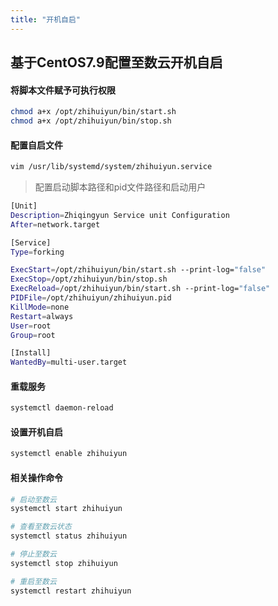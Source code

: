 ```yaml
---
title: "开机自启"
---
```


## 基于CentOS7.9配置至数云开机自启

#### 将脚本文件赋予可执行权限

```bash
chmod a+x /opt/zhihuiyun/bin/start.sh
chmod a+x /opt/zhihuiyun/bin/stop.sh
```

#### 配置自启文件

```bash
vim /usr/lib/systemd/system/zhihuiyun.service
```

> 配置启动脚本路径和pid文件路径和启动用户

```bash
[Unit]
Description=Zhiqingyun Service unit Configuration
After=network.target

[Service]
Type=forking

ExecStart=/opt/zhihuiyun/bin/start.sh --print-log="false"
ExecStop=/opt/zhihuiyun/bin/stop.sh
ExecReload=/opt/zhihuiyun/bin/start.sh --print-log="false"
PIDFile=/opt/zhihuiyun/zhihuiyun.pid
KillMode=none
Restart=always
User=root
Group=root

[Install]
WantedBy=multi-user.target
```

#### 重载服务

```bash
systemctl daemon-reload
```

#### 设置开机自启

```bash
systemctl enable zhihuiyun
```

#### 相关操作命令

```bash
# 启动至数云
systemctl start zhihuiyun

# 查看至数云状态
systemctl status zhihuiyun

# 停止至数云
systemctl stop zhihuiyun

# 重启至数云
systemctl restart zhihuiyun
```
